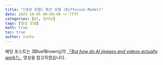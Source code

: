 ```yaml
---
title: "[생성 모델] 확산 모델 (Diffusion Model)"
date: 2025-10-05 00:00:00 +/-TTTT
categories: [AI, 딥러닝]
tags: [생성 모델]
math: true
toc: true
author: sunho
---
```


해당 포스트는 3Blue1Brown님의 [「*But how do AI images and videos actually work?*」](https://www.youtube.com/watch?v=iv-5mZ_9CPY&list=PLZHQObOWTQDNU6R1_67000Dx_ZCJB-3pi&index=10) 영상을 참고하였습니다.

